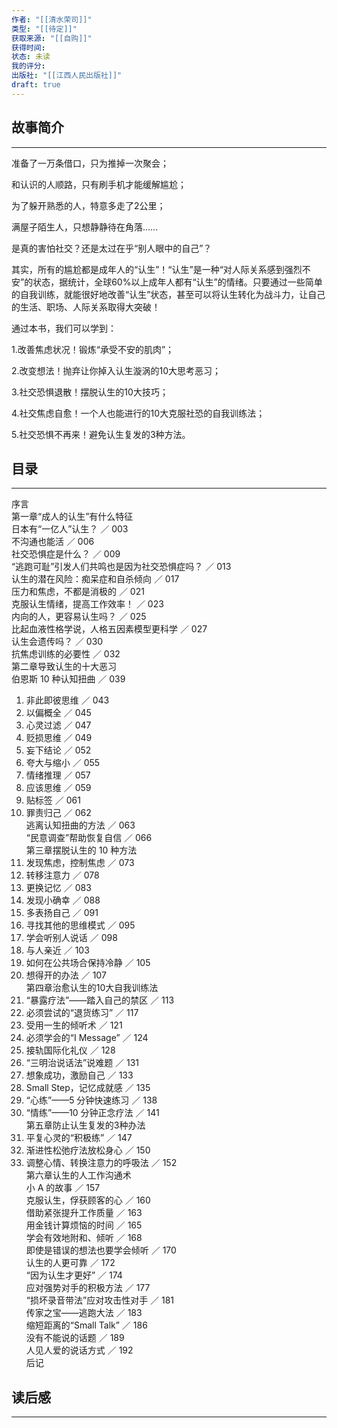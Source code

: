 ```yaml
---
作者: "[[清水荣司]]"
类型: "[[待定]]"
获取来源: "[[自购]]"
获得时间: 
状态: 未读
我的评分: 
出版社: "[[江西人民出版社]]"
draft: true
---
```

## 故事简介
---
准备了一万条借口，只为推掉一次聚会；

和认识的人顺路，只有刷手机才能缓解尴尬；

为了躲开熟悉的人，特意多走了2公里；

满屋子陌生人，只想静静待在角落……

是真的害怕社交？还是太过在乎“别人眼中的自己”？

其实，所有的尴尬都是成年人的“认生”！“认生”是一种“对人际关系感到强烈不安”的状态，据统计，全球60%以上成年人都有“认生”的情绪。只要通过一些简单的自我训练，就能很好地改善“认生”状态，甚至可以将认生转化为战斗力，让自己的生活、职场、人际关系取得大突破！

通过本书，我们可以学到：

1.改善焦虑状况！锻炼“承受不安的肌肉”；

2.改变想法！抛弃让你掉入认生漩涡的10大思考恶习；

3.社交恐惧退散！摆脱认生的10大技巧；

4.社交焦虑自愈！一个人也能进行的10大克服社恐的自我训练法；

5.社交恐惧不再来！避免认生复发的3种方法。
## 目录
---
序言  
第一章“成人的认生”有什么特征  
日本有“一亿人”认生？ ／ 003  
不沟通也能活 ／ 006  
社交恐惧症是什么？ ／ 009  
“逃跑可耻”引发人们共鸣也是因为社交恐惧症吗？ ／ 013  
认生的潜在风险：痴呆症和自杀倾向 ／ 017  
压力和焦虑，不都是消极的 ／ 021  
克服认生情绪，提高工作效率！ ／ 023  
内向的人，更容易认生吗？ ／ 025  
比起血液性格学说，人格五因素模型更科学 ／ 027  
认生会遗传吗？ ／ 030  
抗焦虑训练的必要性 ／ 032  
第二章导致认生的十大恶习  
伯恩斯 10 种认知扭曲 ／ 039  
1. 非此即彼思维 ／ 043  
2. 以偏概全 ／ 045  
3. 心灵过滤 ／ 047  
4. 贬损思维 ／ 049  
5. 妄下结论 ／ 052  
6. 夸大与缩小 ／ 055  
7. 情绪推理 ／ 057  
8. 应该思维 ／ 059  
9. 贴标签 ／ 061  
10. 罪责归己 ／ 062  
逃离认知扭曲的方法 ／ 063  
“民意调查”帮助恢复自信 ／ 066  
第三章摆脱认生的 10 种方法  
1. 发现焦虑，控制焦虑 ／ 073  
2. 转移注意力 ／ 078  
3. 更换记忆 ／ 083  
4. 发现小确幸 ／ 088  
5. 多表扬自己 ／ 091  
6. 寻找其他的思维模式 ／ 095  
7. 学会听别人说话 ／ 098  
8. 与人亲近 ／ 103  
9. 如何在公共场合保持冷静 ／ 105  
10. 想得开的办法 ／ 107  
第四章治愈认生的10大自我训练法  
1. “暴露疗法”——踏入自己的禁区 ／ 113  
2. 必须尝试的“退货练习” ／ 117  
3. 受用一生的倾听术 ／ 121  
4. 必须学会的“I Message” ／ 124  
5. 接轨国际化礼仪 ／ 128  
6. “三明治说话法”说难题 ／ 131  
7. 想象成功，激励自己 ／ 133  
8. Small Step，记忆成就感 ／ 135  
9. “心练”——5 分钟快速练习 ／ 138  
10. “情练”——10 分钟正念疗法 ／ 141  
第五章防止认生复发的3种办法  
1. 平复心灵的“积极练” ／ 147  
2. 渐进性松弛疗法放松身心 ／ 150  
3. 调整心情、转换注意力的呼吸法 ／ 152  
第六章认生的人工作沟通术  
小 A 的故事 ／ 157  
克服认生，俘获顾客的心 ／ 160  
借助紧张提升工作质量 ／ 163  
用金钱计算烦恼的时间 ／ 165  
学会有效地附和、倾听 ／ 168  
即使是错误的想法也要学会倾听 ／ 170  
认生的人更可靠 ／ 172  
“因为认生才更好” ／ 174  
应对强势对手的积极方法 ／ 177  
“损坏录音带法”应对攻击性对手 ／ 181  
传家之宝——逃跑大法 ／ 183  
缩短距离的“Small Talk” ／ 186  
没有不能说的话题 ／ 189  
人见人爱的说话方式 ／ 192  
后记

## 读后感
---
